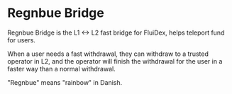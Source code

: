 # Regnbue Bridge

Regnbue Bridge is the L1 <-> L2 fast bridge for FluiDex, helps teleport fund for users.

When a user needs a fast withdrawal, they can withdraw to a trusted operator in L2, and the operator will finish the withdrawal for the user in a faster way than a normal withdrawal.

"Regnbue" means "rainbow" in Danish.
